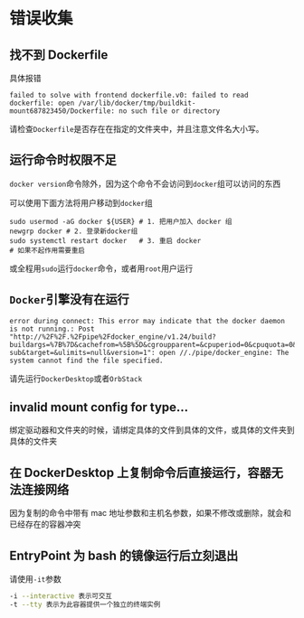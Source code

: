 # 错误收集
## 找不到 Dockerfile

具体报错

```text
failed to solve with frontend dockerfile.v0: failed to read dockerfile: open /var/lib/docker/tmp/buildkit-mount687823450/Dockerfile: no such file or directory
```


请检查`Dockerfile`是否存在在指定的文件夹中，并且注意文件名大小写。

## 运行命令时权限不足

`docker version`命令除外，因为这个命令不会访问到`docker`组可以访问的东西

可以使用下面方法将用户移动到`docker`组

```plaintext
sudo usermod -aG docker ${USER} # 1. 把用户加入 docker 组
newgrp docker # 2. 登录新docker组
sudo systemctl restart docker   # 3. 重启 docker
# 如果不起作用需要重启
```


或全程用`sudo`运行`docker`命令，或者用`root`用户运行

## `Docker`引擎没有在运行

```Docker
error during connect: This error may indicate that the docker daemon is not running.: Post "http://%2F%2F.%2Fpipe%2Fdocker_engine/v1.24/build?buildargs=%7B%7D&cachefrom=%5B%5D&cgroupparent=&cpuperiod=0&cpuquota=0&cpusetcpus=&cpusetmems=&cpushares=0&dockerfile=Dockerfile&labels=%7B%7D&memory=0&memswap=0&networkmode=default&rm=1&shmsize=0&t=vpn-sub&target=&ulimits=null&version=1": open //./pipe/docker_engine: The system cannot find the file specified.
```


请先运行`DockerDesktop`或者`OrbStack`

## invalid mount config for type...

绑定驱动器和文件夹的时候，请绑定具体的文件到具体的文件，或具体的文件夹到具体的文件夹

## 在 DockerDesktop 上复制命令后直接运行，容器无法连接网络

因为复制的命令中带有 mac 地址参数和主机名参数，如果不修改或删除，就会和已经存在的容器冲突

## EntryPoint 为 bash 的镜像运行后立刻退出

请使用`-it`参数

```Bash
-i --interactive 表示可交互
-t --tty 表示为此容器提供一个独立的终端实例
```





